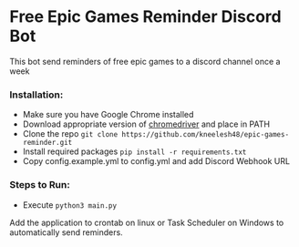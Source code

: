 # Free Epic Games Reminder Discord Bot

This bot send reminders of free epic games to a discord channel once a week

### Installation:
* Make sure you have Google Chrome installed
* Download appropriate version of [chromedriver](https://googlechromelabs.github.io/chrome-for-testing/) and place in PATH
* Clone the repo `git clone https://github.com/kneelesh48/epic-games-reminder.git`
* Install required packages `pip install -r requirements.txt`
* Copy config.example.yml to config.yml and add Discord Webhook URL

### Steps to Run:
* Execute `python3 main.py`


Add the application to crontab on linux or Task Scheduler on Windows to automatically send reminders.
